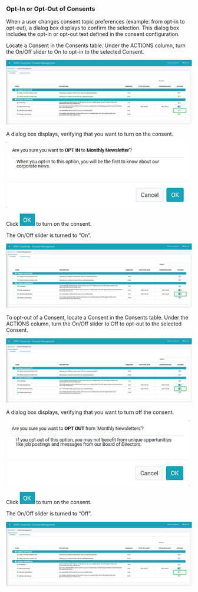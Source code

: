 ### Opt-In or Opt-Out of Consents

When a user changes consent topic preferences (example: from opt-in to opt-out), a dialog box displays to confirm the selection. This dialog box includes the opt-in or opt-out text defined in the consent configuration.

Locate a Consent in the Consents table. Under the ACTIONS column, turn the On/Off slider to On to opt-in to the selected Consent.

![image](/articles/demo_project/DPM_Demo_Project/images/08_7_Consent_CustConsent_OptIn1.jpg)  

A dialog box displays, verifying that you want to turn on the consent.

![image](/articles/demo_project/DPM_Demo_Project/images/08_7_Consent_CustConsent_OptIn2.jpg)                                   

Click ![image](/articles/demo_project/DPM_Demo_Project/images/08_ICON_OK.png) to turn on the consent. 

The On/Off slider is turned to “On”.

![image](/articles/demo_project/DPM_Demo_Project/images/08_7_Consent_CustConsent_OptIn4.jpg)  

To opt-out of a Consent, locate a Consent in the Consents table. Under the ACTIONS column, turn the On/Off slider to Off to opt-out to the selected Consent.

![image](/articles/demo_project/DPM_Demo_Project/images/08_7_Consent_CustConsent_OptIn4.jpg)

A dialog box displays, verifying that you want to turn off the consent.

![image](/articles/demo_project/DPM_Demo_Project/images/08_7_Consent_CustConsent_OptIn3.jpg) 

Click ![image](/articles/demo_project/DPM_Demo_Project/images/08_ICON_OK.png) to turn on the consent. 

The On/Off slider is turned to “Off”.

![image](/articles/demo_project/DPM_Demo_Project/images/08_7_Consent_CustConsent_OptIn1.jpg) 
